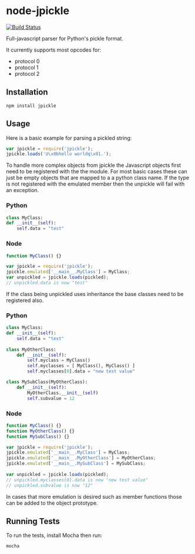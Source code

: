 node-jpickle
============

[![Build Status](https://travis-ci.org/jlaine/node-jpickle.png)](https://travis-ci.org/jlaine/node-jpickle)

Full-javascript parser for Python's pickle format.

It currently supports most opcodes for:

 - protocol 0
 - protocol 1
 - protocol 2

Installation
------------

    npm install jpickle

Usage
-----

Here is a basic example for parsing a pickled string:

```javascript 
var jpickle = require('jpickle');
jpickle.loads('U\x0bhello worldq\x01.');
```

To handle more complex objects from jpickle the
Javascript objects first need to be registered
with the the module. For most basic cases these
can just be empty objects that are mapped to a
a python class name. If the type is not registered
with the emulated member then the unpickle will
fail with an exception.

### Python
 
```python
class MyClass:
def __init__(self):
    self.data = "test"
```

### Node
```javascript     
function MyClass() {}

var jpickle = require('jpickle');
jpickle.emulated['__main__.MyClass'] = MyClass;
var unpickled = jpickle.loads(pickled);
// unpickled.data is now "test"
```
   
If the class being unpickled uses inheritance the
base classes need to be registered also.

### Python
```python
class MyClass:
def __init__(self):
    self.data = "test"
       
class MyOtherClass:
    def __init__(self):
        self.myclass = MyClass()
        self.myclasses = [ MyClass(), MyClass() ]
        self.myclasses[0].data = "new test value"

class MySubClass(MyOtherClass):
    def __init__(self):
        MyOtherClass.__init__(self)
        self.subvalue = 12
 ```

### Node
```javascript     
function MyClass() {}
function MyOtherClass() {}
function MySubClass() {}

var jpickle = require('jpickle');
jpickle.emulated['__main__.MyClass'] = MyClass;
jpickle.emulated['__main__.MyOtherClass'] = MyOtherClass;
jpickle.emulated['__main__.MySubClass'] = MySubClass;
          
var unpickled = jpickle.loads(pickled);
// unpickled.myclasses[0].data is now "new test value"
// unpickled.subvalue is now "12"
```

In cases that more emulation is desired such as member 
functions those can be added to the object prototype.


Running Tests
-------------

To run the tests, install Mocha then run:

    mocha
